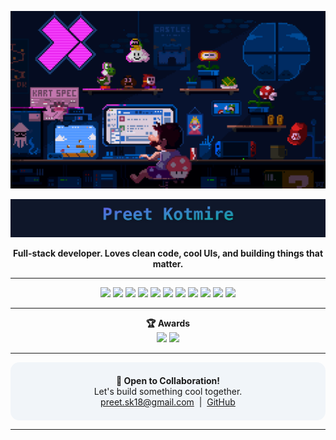 <p align="center">
  <img src="https://raw.githubusercontent.com/PreetKot/PreetKot/main/coding.gif" alt="coding banner" width="700"/>
</p>

<p align="center">
  <img src="./assets/title.svg" alt="Preet Kotmire" width="600"/>
</p>

<p align="center">
  <b>Full-stack developer. Loves clean code, cool UIs, and building things that matter.</b>
</p>

---

<p align="center">
  <!-- Tech stack icons row -->
  <img src="https://img.shields.io/badge/-React-20232A?logo=react&logoColor=61DAFB&style=for-the-badge"/>
  <img src="https://img.shields.io/badge/-Next.js-000000?logo=nextdotjs&logoColor=white&style=for-the-badge"/>
  <img src="https://img.shields.io/badge/-TypeScript-3178C6?logo=typescript&logoColor=white&style=for-the-badge"/>
  <img src="https://img.shields.io/badge/-Tailwind-06B6D4?logo=tailwind-css&logoColor=white&style=for-the-badge"/>
  <img src="https://img.shields.io/badge/-Node.js-339933?logo=node.js&logoColor=white&style=for-the-badge"/>
  <img src="https://img.shields.io/badge/-Express-000000?logo=express&logoColor=white&style=for-the-badge"/>
  <img src="https://img.shields.io/badge/-MongoDB-47A248?logo=mongodb&logoColor=white&style=for-the-badge"/>
  <img src="https://img.shields.io/badge/-PostgreSQL-31648F?logo=postgresql&logoColor=white&style=for-the-badge"/>
  <img src="https://img.shields.io/badge/-Python-3776AB?logo=python&logoColor=white&style=for-the-badge"/>
  <img src="https://img.shields.io/badge/-JavaScript-F7DF1E?logo=javascript&logoColor=000&style=for-the-badge"/>
  <img src="https://img.shields.io/badge/-Git-F05032?logo=git&logoColor=white&style=for-the-badge"/>
</p>

---

<p align="center">
  <b>🏆 Awards</b><br/>
  <img src="https://img.shields.io/badge/2nd%20Runner--up--Abhivyakti-blueviolet?style=flat-square"/>
  <img src="https://img.shields.io/badge/Odoo%20Hackathon%20Finalist-FFD700?style=flat-square"/>
</p>

---

<p align="center" style="background:#f1f5f9;padding:1.5em 0;border-radius:1em;">
  <b>🤝 Open to Collaboration!</b><br/>
  <span>Let's build something cool together.<br/>
  <a href="mailto:preet.sk18@gmail.com">preet.sk18@gmail.com</a> &nbsp;|&nbsp; <a href="https://github.com/PreetKot">GitHub</a>
  </span>
</p>

---

<!-- Profile README: end -->

